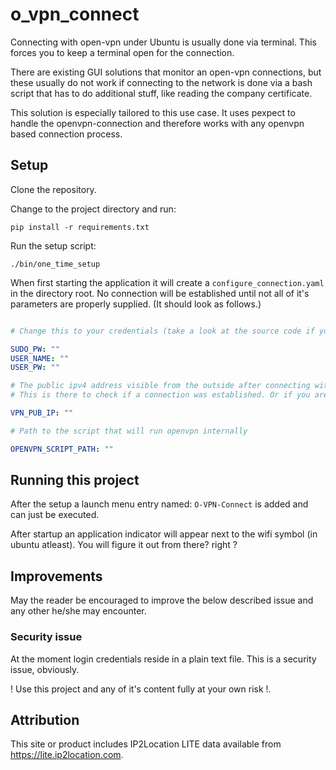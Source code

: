 # o_vpn_connect

Connecting with open-vpn under Ubuntu is usually done via terminal.
This forces you to keep a terminal open for the connection.

There are existing GUI solutions that monitor an open-vpn connections, 
but these usually do not work if connecting to the network is done via a bash script that has to do additional stuff, like reading the company certificate. 

This solution is especially tailored to this use case. 
It uses pexpect to handle the openvpn-connection and therefore works with any openvpn based connection process.

## Setup

Clone the repository.

Change to the project directory and run:
```shell
pip install -r requirements.txt
```

Run the setup script:
```shell
./bin/one_time_setup
```

When first starting the application it will create a `configure_connection.yaml` in the directory root.
No connection will be established until not all of it's parameters are properly supplied.
 (It should look as follows.)

```yaml

# Change this to your credentials (take a look at the source code if you are suspicious at that point. which is understandable)

SUDO_PW: ""
USER_NAME: ""
USER_PW: ""

# The public ipv4 address visible from the outside after connecting with the vpn.
# This is there to check if a connection was established. Or if you are already connected to the vpn via another ürpces.

VPN_PUB_IP: ""

# Path to the script that will run openvpn internally

OPENVPN_SCRIPT_PATH: ""

```

## Running this project

After the setup a launch menu entry named: `O-VPN-Connect` is added and can just be executed.

After startup an application indicator will appear next to the wifi symbol (in ubuntu atleast).
You will figure it out from there? right ?


## Improvements

May the reader be encouraged to improve the below described issue and any other he/she may encounter.

### Security issue

At the moment login credentials reside in a plain text file. This is a security issue, obviously. 

! Use this project and any of it's content fully at your own risk !.

## Attribution

This site or product includes IP2Location LITE data available from <a href="https://lite.ip2location.com">https://lite.ip2location.com</a>.

